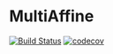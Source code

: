 # MultiAffine

[![Build Status](https://github.com/olivierverdier/MultiAffine.jl/actions/workflows/CI.yml/badge.svg?branch=main)](https://github.com/olivierverdier/MultiAffine.jl/actions/workflows/CI.yml?query=branch%3Amain)
[![codecov](https://codecov.io/gh/olivierverdier/MultiAffine.jl/graph/badge.svg?token=aTe2GSxvIw)](https://codecov.io/gh/olivierverdier/MultiAffine.jl)
